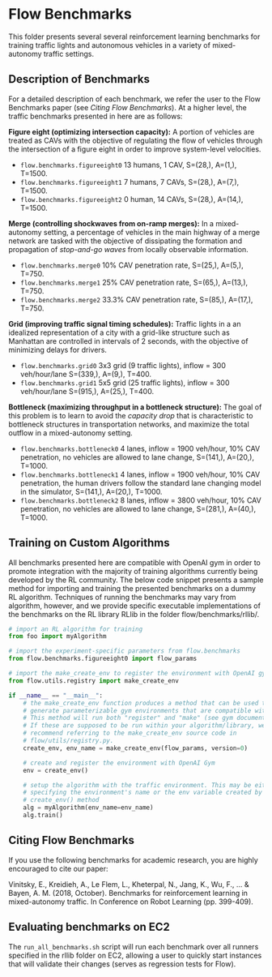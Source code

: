 # Flow Benchmarks

This folder presents several several reinforcement learning benchmarks for 
training traffic lights and autonomous vehicles in a variety of mixed-autonomy 
traffic settings.

## Description of Benchmarks

For a detailed description of each benchmark, we refer the user to the Flow 
Benchmarks paper (see *Citing Flow Benchmarks*). At a higher level, the traffic
benchmarks presented in here are as follows:

**Figure eight (optimizing intersection capacity):** A portion of vehicles are 
treated as CAVs with the objective of regulating the flow of vehicles through 
the intersection of a figure eight in order to improve system-level velocities.
- `flow.benchmarks.figureeight0` 13 humans, 1 CAV, S=(28,), A=(1,), T=1500.
- `flow.benchmarks.figureeight1` 7 humans, 7 CAVs, S=(28,), A=(7,), T=1500.
- `flow.benchmarks.figureeight2` 0 human, 14 CAVs, S=(28,), A=(14,), T=1500.

**Merge (controlling shockwaves from on-ramp merges):** In a mixed-autonomy 
setting, a percentage of vehicles in the main highway of a merge network are 
tasked with the objective of dissipating the formation and propagation of 
*stop-and-go waves* from locally observable information.
- `flow.benchmarks.merge0` 10% CAV penetration rate, S=(25,), A=(5,), T=750.
- `flow.benchmarks.merge1` 25% CAV penetration rate, S=(65,), A=(13,), T=750.
- `flow.benchmarks.merge2` 33.3% CAV penetration rate, S=(85,), A=(17,), T=750.

**Grid (improving traffic signal timing schedules):** Traffic lights in a an 
idealized representation of a city with a grid-like structure such as Manhattan
are controlled in intervals of 2 seconds, with the objective of minimizing 
delays for drivers.
- `flow.benchmarks.grid0` 3x3 grid (9 traffic lights), 
inflow = 300 veh/hour/lane S=(339,), A=(9,), T=400.
- `flow.benchmarks.grid1` 5x5 grid (25 traffic lights), 
inflow = 300 veh/hour/lane S=(915,), A=(25,), T=400.

**Bottleneck (maximizing throughput in a bottleneck structure):** The goal of 
this problem is to learn to avoid the *capacity drop* that is characteristic to 
bottleneck structures in transportation networks, and maximize the total 
outflow in a mixed-autonomy setting. 
- `flow.benchmarks.bottleneck0` 4 lanes, inflow = 1900 veh/hour, 10% CAV 
penetration, no vehicles are allowed to lane change, S=(141,), A=(20,), T=1000.
- `flow.benchmarks.bottleneck1` 4 lanes, inflow = 1900 veh/hour, 10% CAV 
penetration, the human drivers follow the standard lane changing model in the 
simulator, S=(141,), A=(20,), T=1000.
- `flow.benchmarks.bottleneck2` 8 lanes, inflow = 3800 veh/hour, 10% CAV 
penetration, no vehicles are allowed to lane change, S=(281,), A=(40,), T=1000.

## Training on Custom Algorithms

All benchmarks presented here are compatible with OpenAI gym in order to 
promote integration with the majority of training algorithms currently being 
developed by the RL community. The below code snippet presents a sample method
for importing and training the presented benchmarks on a dummy RL algorithm.
Techniques of running the benchmarks may vary from algorithm, however, and we 
provide specific executable implementations of the benchmarks on the RL 
library RLlib in the folder flow/benchmarks/rllib/.

```python
# import an RL algorithm for training
from foo import myAlgorithm

# import the experiment-specific parameters from flow.benchmarks
from flow.benchmarks.figureeight0 import flow_params

# import the make_create_env to register the environment with OpenAI gym
from flow.utils.registry import make_create_env

if __name__ == "__main__":
    # the make_create_env function produces a method that can be used to 
    # generate parameterizable gym environments that are compatible with Flow. 
    # This method will run both "register" and "make" (see gym documentation).
    # If these are supposed to be run within your algorithm/library, we 
    # recommend referring to the make_create_env source code in 
    # flow/utils/registry.py.
    create_env, env_name = make_create_env(flow_params, version=0)

    # create and register the environment with OpenAI Gym
    env = create_env()

    # setup the algorithm with the traffic environment. This may be either by 
    # specifying the environment's name or the env variable created by the 
    # create_env() method
    alg = myAlgorithm(env_name=env_name)
    alg.train()
```

## Citing Flow Benchmarks

If you use the following benchmarks for academic research, you are highly 
encouraged to cite our paper:

Vinitsky, E., Kreidieh, A., Le Flem, L., Kheterpal, N., Jang, K., Wu, F., ... & Bayen, A. M. (2018, October). Benchmarks for reinforcement learning in mixed-autonomy traffic. In Conference on Robot Learning (pp. 399-409).

## Evaluating benchmarks on EC2

The `run_all_benchmarks.sh` script will run each benchmark over all runners specified in the rllib folder on EC2,
allowing a user to quickly start instances that will validate their changes (serves as regression tests for Flow).
